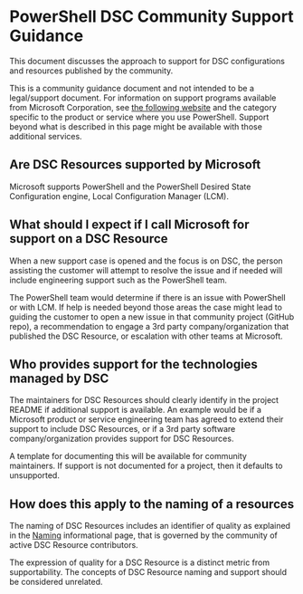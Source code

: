 # PowerShell DSC Community Support Guidance

This document discusses the approach to support for DSC configurations and resources
published by the community.

This is a community guidance document and not intended to be a legal/support document.
For information on support programs available from Microsoft Corporation,
see [the following website](https://support.microsoft.com/en-us/allproducts)
and the category specific to the product or service where you use PowerShell.
Support beyond what is described in this page
might be available with those additional services.

## Are DSC Resources supported by Microsoft

Microsoft supports PowerShell and the PowerShell Desired State Configuration
engine, Local Configuration Manager (LCM).

## What should I expect if I call Microsoft for support on a DSC Resource

When a new support case is opened and the focus is on DSC,
the person assisting the customer will attempt to resolve the issue
and if needed will include engineering support such as the PowerShell team.

The PowerShell team would determine if there is an issue with PowerShell or with LCM.
If help is needed beyond those areas the case might lead to guiding the customer
to open a new issue in that community project (GitHub repo),
a recommendation to engage a 3rd party company/organization that published the DSC Resource,
or escalation with other teams at Microsoft.

## Who provides support for the technologies managed by DSC

The maintainers for DSC Resources should clearly identify in the project README
if additional support is available.
An example would be if a Microsoft product or service engineering team
has agreed to extend their support to include DSC Resources,
or if a 3rd party software company/organization provides support for DSC Resources.

A template for documenting this will be available for community maintainers.
If support is not documented for a project,
then it defaults to unsupported.

## How does this apply to the naming of a resources

The naming of DSC Resources includes an identifier of quality
as explained in the [Naming](Naming.md) informational page,
that is governed by the community of active DSC Resource contributors.

The expression of quality for a DSC Resource is a distinct metric from supportability.
The concepts of DSC Resource naming and support
should be considered unrelated.
